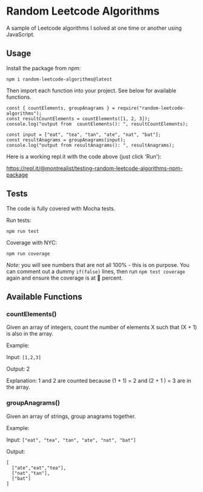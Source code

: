 # Random Leetcode Algorithms

A sample of Leetcode algorithms I solved at one time or another using JavaScript.

## Usage

Install the package from npm:

`npm i random-leetcode-algorithms@latest`

Then import each function into your project. See below for available functions.

```
const { countElements, groupAnagrams } = require("random-leetcode-algorithms");
const resultCountElements = countElements([1, 2, 3]);
console.log("output from  countElements(): ", resultCountElements);

const input = ["eat", "tea", "tan", "ate", "nat", "bat"];
const resultAnagrams = groupAnagrams(input);
console.log("output from resultAnagrams(): ", resultAnagrams);
```

Here is a working repl.it with the code above (just click 'Run'):

https://repl.it/@montrealist/testing-random-leetcode-algorithms-npm-package

## Tests

The code is fully covered with Mocha tests.

Run tests:

`npm run test`

Coverage with NYC:

`npm run coverage`

_Note:_ you will see numbers that are not all 100% - this is on purpose. You can comment out a dummy `if(false)` lines, then run `npm test coverage` again and ensure the coverage is at 💯 percent.

## Available Functions

### countElements()

Given an array of integers, count the number of elements X such that (X + 1) is also in the array.

Example:

Input: `[1,2,3]`

Output: 2

Explanation: 1 and 2 are counted because (1 + 1) = 2 and (2 + 1 ) = 3 are in the array.

### groupAnagrams()

Given an array of strings, group anagrams together.

Example:

Input: `["eat", "tea", "tan", "ate", "nat", "bat"]`

Output:

```
[
  ["ate","eat","tea"],
  ["nat","tan"],
  ["bat"]
]
```
